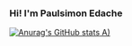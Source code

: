 ### Hi! I'm Paulsimon Edache


[![Anurag's GitHub stats](https://github-readme-stats.vercel.app/api?username=paultech4u&show_icons=true&langs_count=8&theme=dark)
A)](https://github.com/anuraghazra/github-readme-stats)
